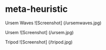 # meta-heuristic

Ursem Waves
![Screenshot] (/ursemwaves.jpg)

Ursem
![Screenshot] (/ursem.jpg)

Tripod
![Screenshot] (/tripod.jpg)
